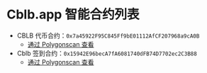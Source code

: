 # Cblb.app 智能合约列表

- CBLB 代币合约：`0x7a45922F95C845Ff9bE01112AfCF207968a9cA0B`
  - [通过 Polygonscan 查看](https://polygonscan.com/token/0x7a45922F95C845Ff9bE01112AfCF207968a9cA0B)
- Cblb 签到合约：`0x15942E96becA7fA6081740dFB74D7702ec2C3B88`
  - [通过 Polygonscan 查看](https://polygonscan.com/address/0x15942E96becA7fA6081740dFB74D7702ec2C3B88)
